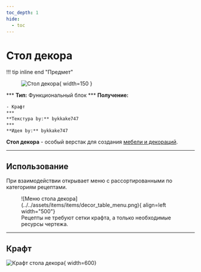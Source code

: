 ```yaml
---
toc_depth: 1
hide:
  - toc
---
```


# Стол декора

!!! tip inline end "Предмет"
    <figure markdown="span">
        ![Стол декора](../../assets/items/block/decor_table.png){ width=150 }
    </figure>
    ***
    **Тип:** Функциональный блок
    ***
    **Получение:**
    
    - Крафт
    ***
    **Текстура by:** bykkake747
    ***
    **Идея by:** bykkake747

**Стол декора** - особый верстак для создания [мебели и декораций](../../../gameplay/unique/decor).

***

## Использование

При взаимодействии открывает меню с рассортированными по категориям рецептами.

<figure markdown="span">
    ![Меню стола декора](../../assets/items/items/decor_table_menu.png){ align=left width="500"}
    <figcaption>Рецепты не требуют сетки крафта, а только необходимые ресурсы чертежа.</figcaption>
</figure>

***
## Крафт

![Крафт стола декора](../../assets/crafts/decor_table_craft.png){ width=600}